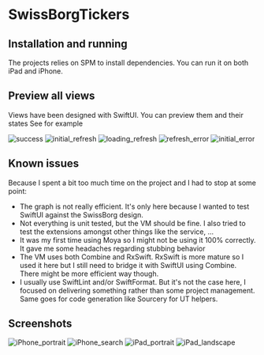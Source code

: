 #  SwissBorgTickers

## Installation and running

The projects relies on SPM to install dependencies. You can run it on both iPad and iPhone.

## Preview all views

Views have been designed with SwiftUI. You can preview them and their states
See for example

![success](./READMEResources/success.png)
![initial_refresh](./READMEResources/initial_refresh.png)
![loading_refresh](./READMEResources/loading_refresh.png)
![refresh_error](./READMEResources/refresh_error.png)
![initial_error](./READMEResources/initial_error.png)

## Known issues

Because I spent a bit too much time on the project and I had to stop at some point:
- The graph is not really efficient. It's only here because I wanted to test SwiftUI against the SwissBorg design.
- Not everything is unit tested, but the VM should be fine. I also tried to test the extensions amongst other things like the service, ...
- It was my first time using Moya so I might not be using it 100% correctly. It gave me some headaches regarding stubbing behavior
- The VM uses both Combine and RxSwift. RxSwift is more mature so I used it here but I still need to bridge it with SwiftUI using Combine. There might be more efficient way though.
- I usually use SwiftLint and/or SwiftFormat. But it's not the case here, I focused on delivering something rather than some project management. Same goes for code generation like Sourcery for UT helpers.

## Screenshots

![iPhone_portrait](./READMEResources/iPhone_portrait.png)
![iPhone_search](./READMEResources/iPhone_search.png)
![iPad_portrait](./READMEResources/iPad_portrait.png)
![iPad_landscape](./READMEResources/iPad_landscape.png)
